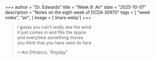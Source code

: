 +++
author = "Dr. Edwards"
title = "Week 8: Air"
date = "2025-10-07"
description = "Notes on the eigth week of DCDA 30970"
tags = [
    "week notes",
    "air",
]
image = ['share.webp']
+++



> i guess you can't really see the wind   
> it just comes in and fills the space    
> and everytime something moves    
> you think that you have seen its face   
>
> —Ani Difranco, “Anyday”
